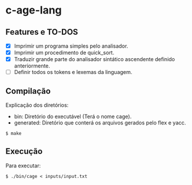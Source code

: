 # c-age-lang

## Features e TO-DOS

* [x] Imprimir um programa simples pelo analisador.
* [x] Imprimir um procedimento de quick_sort.
* [x] Traduzir grande parte do analisador sintático ascendente definido anteriormente.
* [ ] Definir todos os tokens e lexemas da linguagem.

## Compilação

Explicação dos diretórios:
* bin: Diretório do executável (Terá o nome cage).
* generated: Diretório que conterá os arquivos gerados pelo flex e yacc.

```
$ make
```

## Execução

Para executar:
```
$ ./bin/cage < inputs/input.txt
```
